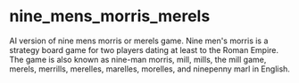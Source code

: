 # nine_mens_morris_merels
AI version of nine mens morris or merels game. Nine men's morris is a strategy board game for two players dating at least to the Roman Empire. The game is also known as nine-man morris, mill, mills, the mill game, merels, merrills, merelles, marelles, morelles, and ninepenny marl in English.
